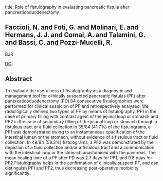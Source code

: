 title: Role of fistulography in evaluating pancreatic fistula after pancreaticoduodenectomy

## Faccioli, N. and Foti, G. and Molinari, E. and Hermans, J. J. and Comai, A. and Talamini, G. and Bassi, C. and Pozzi-Mucelli, R.
BJR

<a href="https://doi.org/10.1259/bjr/12639566">DOI</a>

## Abstract
To evaluate the usefulness of fistulography as a diagnostic and management tool for clinically suspected pancreatic fistulas (PF) after pancreaticoduodenectomy (PD).84 consecutive fistulographies were performed for clinical suspicion of PF and retrospectively analysed. We radiologically defined two types of PF by means of fistulography, PF1 in the case of primary filling with contrast agent of the jejunal loop or stomach and PF2 in the case of secondary filling of the jejunal loop or stomach through a fistulous tract or a fluid collection.In 35/84 (41.7%) of the fistulograms, a PF1 was demonstrated owing to an instantaneous opacification of the intestinal lumen or the stomach, without evidence of a fistulous tract or fluid collection. In 49/84 (58.3%) fistulograms, a PF2 was demonstrated by the depiction of a fluid collection and/or a fistulous tract and a communication with the intestinal loop or the stomach anastomised with the pancreas. The mean healing time of a PF after PD was 2.7 days for PF1, and 9.8 days for PF2.Fistulography helps in the confirmation of clinically suspect PF, and can distinguish PF1 and PF2, thus decreasing post-operative morbidity significantly.

